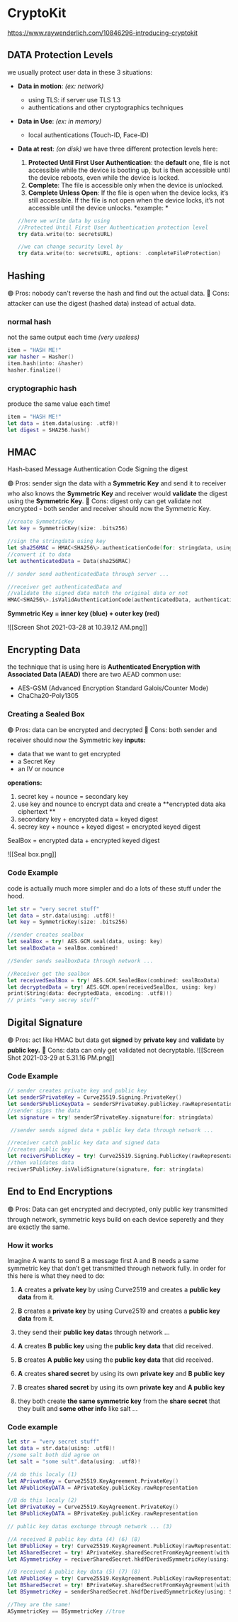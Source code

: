 # CryptoKit
https://www.raywenderlich.com/10846296-introducing-cryptokit
## DATA Protection Levels
we usually protect user data in these 3 situations:
* **Data in motion**: *(ex: network)* 
	* using TLS: if server use TLS 1.3
	* authentications and other cryptographics techniques
	
* **Data in Use**: *(ex: in memory)*
	* local authentications (Touch-ID, Face-ID)

* **Data at rest**: *(on disk)* we have three different protection levels here:
	1. **Protected Until First User Authentication**: the **default** one, file is not accessible while the device is booting up, but is then accessible until the device reboots, even while the device is locked.
	2. **Complete**: The file is accessible only when the device is unlocked.
	3. **Complete Unless Open**: If the file is open when the device locks, it’s still accessible. If the file is not open when the device locks, it’s not accessible until the device unlocks. *example: *
	```swift
	//here we write data by using 
	//Protected Until First User Authentication protection level
	try data.write(to: secretsURL)
	
	//we can change security level by
	try data.write(to: secretsURL, options: .completeFileProtection)
	```
	
## Hashing
🟢 Pros: nobody can't reverse the hash and find out the actual data.
🔴 Cons: attacker can use the digest (hashed data) instead of actual data.

### normal hash
not the same output each time *(very useless)*
```swift
item = "HASH ME!"
var hasher = Hasher()
item.hash(into: &hasher)
hasher.finalize()
```

### cryptographic hash
produce the same value each time!
```swift
item = "HASH ME!"
let data = item.data(using: .utf8)!
let digest = SHA256.hash()
```


## HMAC
Hash-based Message Authentication Code
Signing the digest

🟢 Pros: sender sign the data with a **Symmetric Key** and send it to receiver who also knows the **Symmetric Key** and receiver would **validate** the digest using the **Symmetric Key**.
🔴 Cons: digest only can get validate not encrypted - both sender and receiver should now the Symmetric Key.

```swift     
//create SymmetricKey
let key = SymmetricKey(size: .bits256)

//sign the stringdata using key
let sha256MAC = HMAC<SHA256\>.authenticationCode(for: stringdata, using: key)
//convert it to data
let authenticatedData = Data(sha256MAC)

// sender send authenticatedData through server ...

//receiver get authenticatedData and
//validate the signed data match the original data or not
HMAC<SHA256\>.isValidAuthenticationCode(authenticatedData, authenticating: stringdata, using: key)
```
**Symmetric Key = inner key (blue) + outer key (red)**

![[Screen Shot 2021-03-28 at 10.39.12 AM.png]]

## Encrypting Data
the technique that is using here is **Authenticated Encryption with Associated Data (AEAD)**
there are two AEAD common use:
* AES-GSM (Advanced Encryption Standard Galois/Counter Mode)
* ChaCha20-Poly1305

### Creating a Sealed Box
🟢 Pros: data can be encrypted and decrypted
🔴 Cons: both sender and receiver should now the Symmetric key
**inputs:**
* data that we want to get encrypted
* a Secret Key
* an IV or nounce
	
**operations:**
1. secret key + nounce = secondary key
2. use key and nounce to encrypt data and create a **encrypted data aka ciphertext **
3. secondary key + encrypted data = keyed digest
4. secrey key + nounce + keyed digest = encrypted keyed digest

SealBox = encrypted data + encrypted keyed digest
	
![[Seal box.png]]

### Code Example
code is actually much more simpler and do a lots of these stuff under the hood.
```swift
let str = "very secret stuff"
let data = str.data(using: .utf8)!
let key = SymmetricKey(size: .bits256)

//sender creates sealbox
let sealBox = try! AES.GCM.seal(data, using: key)
let sealBoxData = sealBox.combined!

//Sender sends sealboxData through network ...

//Receiver get the sealbox
let receivedSealBox = try! AES.GCM.SealedBox(combined: sealBoxData)
let decryptedData = try! AES.GCM.open(receivedSealBox, using: key)
print(String(data: decryptedData, encoding: .utf8)!)
// prints "very secrey stuff"
```

## Digital Signature 
🟢 Pros: act like HMAC but data get **signed** by **private key** and **validate** by **public key.**
🔴 Cons: data can only get validated not decryptable.
![[Screen Shot 2021-03-29 at 5.31.16 PM.png]]

### Code Example
```swift
// sender creates private key and public key      
let senderSPrivateKey = Curve25519.Signing.PrivateKey()
let senderSPublicKeyData = senderSPrivateKey.publicKey.rawRepresentation
//sender signs the data
let signature = try! senderSPrivateKey.signature(for: stringdata)

 //sender sends signed data + public key data through network ...

//receiver catch public key data and signed data
//creates public key
let reciverSPublicKey = try! Curve25519.Signing.PublicKey(rawRepresentation: senderSPublicKeyData)
//then validates data
reciverSPublicKey.isValidSignature(signature, for: stringdata)
```

## End to End Encryptions
🟢 Pros: Data can get encrypted and decrypted, only public key transmitted through network, symmetric keys build on each device seperetly and they are exactly the same.
### How it works
Imagine A wants to send B a message
first A and B needs a same symmetric key that don’t get transmitted through network fully.
in order for this here is what they need to do:
1. **A** creates a **private key** by using Curve2519 and creates a **public key data** from it.

2. **B** creates a **private key** by using Curve2519 and creates a **public key data** from it.

3. they send their **public key data**s through network ...

4. **A** creates **B public key** using the **public key data** that did received.

5. **B** creates **A public key** using the **public key data** that did received.

6. **A** creates **shared secret** by using its own **private key** and **B public key**

7. **B** creates **shared secret** by using its own **private key** and **A public key**

8. they both create **the same symmetric key** from the **share secret** that they built and **some other info** like salt ...

### Code example
```swift
let str = "very secret stuff"
let data = str.data(using: .utf8)!
//some salt both did agree on
let salt = "some sult".data(using: .utf8)!

//A do this localy (1)
let APrivateKey = Curve25519.KeyAgreement.PrivateKey()
let APublicKeyDATA = APrivateKey.publicKey.rawRepresentation

//B do this localy (2)
let BPrivateKey = Curve25519.KeyAgreement.PrivateKey()
let BPublicKeyDATA = BPrivateKey.publicKey.rawRepresentation

// public key datas exchange through network ... (3)

//A received B public key data (4) (6) (8)
let BPublicKey = try! Curve25519.KeyAgreement.PublicKey(rawRepresentation: BPublicKeyDATA)
let ASharedSecret = try! APrivateKey.sharedSecretFromKeyAgreement(with: BPublicKey)
let ASymmetricKey = reciverSharedSecret.hkdfDerivedSymmetricKey(using: SHA512.self, salt: salt, sharedInfo: Data(), outputByteCount: 32) 

//B received A public key data (5) (7) (8)
let APublicKey = try! Curve25519.KeyAgreement.PublicKey(rawRepresentation: APublicKeyDATA)
let BSharedSecret = try! BPrivateKey.sharedSecretFromKeyAgreement(with: APublicKey)
let BSymmetricKey = senderSharedSecret.hkdfDerivedSymmetricKey(using: SHA512.self, salt: salt, sharedInfo: Data(), outputByteCount: 32)

//They are the same!
ASymmetricKey == BSymmetricKey //true
```

